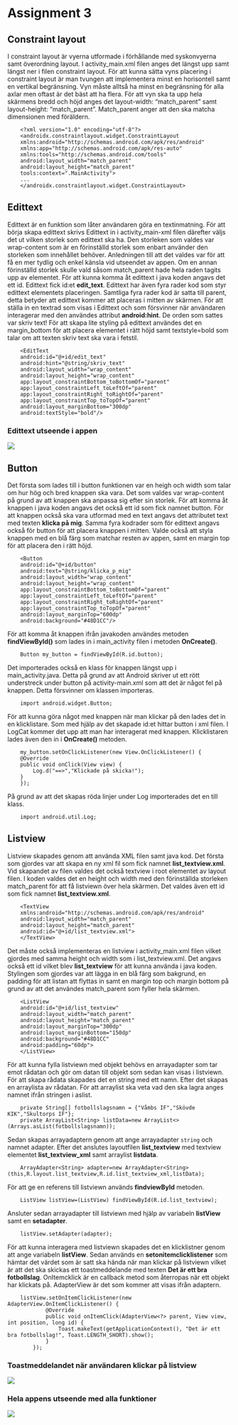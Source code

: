 # Assignment 3
## Constraint layout
I constraint layout är vyerna utformade i förhållande med syskonvyerna samt överordning layout. I activity_main.xml filen anges det längst upp samt längst ner i filen constraint layout. För att kunna sätta vyns placering i constraint layout är man tvungen att implementera minst en horisontell samt en vertikal begränsning. Vyn måste alltså ha minst en begränsning för alla axlar men oftast är det bäst att ha flera. 	För att vyn ska ta upp hela skärmens bredd och höjd anges det layout-width: “match_parent” samt layout-height: “match_parent”. Match_parent anger att den ska matcha dimensionen med föräldern.

```
    <?xml version="1.0" encoding="utf-8"?>
    <androidx.constraintlayout.widget.ConstraintLayout
    xmlns:android="http://schemas.android.com/apk/res/android"
    xmlns:app="http://schemas.android.com/apk/res-auto"
    xmlns:tools="http://schemas.android.com/tools"
    android:layout_width="match_parent"
    android:layout_height="match_parent"
    tools:context=".MainActivity">
    ...
    </androidx.constraintlayout.widget.ConstraintLayout>
```

## Edittext
Edittext är en funktion som låter användaren göra en textinmatning. För att börja skapa edittext skrivs Edittext in i activity_main-xml filen därefter väljs det ut vilken storlek som edittext ska ha. Den storleken som valdes var wrap-content som är en förinställd storlek som enbart använder den storleken som innehållet behöver. Anledningen till att det valdes var för att få en mer tydlig och enkel känsla vid utseendet av appen. Om en annan förinställd storlek skulle vald såsom match_parent hade hela raden tagits upp av elementet. För att kunna komma åt edittext i java koden angavs det ett id. Edittext fick id:et **edit_text**. Edittext har även fyra rader kod som styr edittext elementets placeringen. Samtliga fyra rader kod är satta till parent, detta betyder att edittext kommer att placeras i mitten av skärmen. För att ställa in en textrad som visas i Edittext och som försvinner när användaren interagerar med den användes attribut **android:hint**. De orden som sattes var skriv text! För att skapa lite styling på edittext användes det en margin_bottom för att placera elementet i rätt höjd samt textstyle=bold som talar om att texten skriv text ska vara i fetstil.

```
    <EditText
    android:id="@+id/edit_text"
    android:hint="@string/skriv_text"
    android:layout_width="wrap_content"
    android:layout_height="wrap_content"
    app:layout_constraintBottom_toBottomOf="parent"
    app:layout_constraintLeft_toLeftOf="parent"
    app:layout_constraintRight_toRightOf="parent"
    app:layout_constraintTop_toTopOf="parent"
    android:layout_marginBottom="300dp"
    android:textStyle="bold"/>
```
### Edittext utseende i appen
![](Edittext.png)

## Button
Det första som lades till i button funktionen var en heigh och width som talar om hur hög och bred knappen ska vara. Det som valdes var wrap-content på grund av att knappen ska anpassa sig efter sin storlek. För att komma åt knappen i java koden angavs det också ett id som fick namnet button. För att knappen också ska vara utformad med en text angavs det attributet text med texten **klicka på mig**. Samma fyra kodrader som för edittext angavs också för button för att placera knappen i mitten. Valde också att styla knappen med en blå färg som matchar resten av appen, samt en margin top för att placera den i rätt höjd.

```
    <Button
    android:id="@+id/button"
    android:text="@string/klicka_p_mig"
    android:layout_width="wrap_content"
    android:layout_height="wrap_content"
    app:layout_constraintBottom_toBottomOf="parent"
    app:layout_constraintLeft_toLeftOf="parent"
    app:layout_constraintRight_toRightOf="parent"
    app:layout_constraintTop_toTopOf="parent"
    android:layout_marginTop="600dp"
    android:background="#48D1CC"/>
```

För att komma åt knappen ifrån javakoden användes metoden **findViewById()** som lades in i main_activity filen i metoden **OnCreate()**.

```
    Button my_button = findViewById(R.id.button);
```

Det importerades också en klass för knappen längst upp i main_activity.java. Detta på grund av att Android skriver ut ett rött understreck under button på activity-main.xml som att det är något fel på knappen. Detta försvinner om klassen importeras.

```
    import android.widget.Button;
```

För att kunna göra något med knappen när man klickar på den lades det in en klicklistare. Som med hjälp av det skapade id:et hittar button i xml filen. I LogCat kommer det upp att man har interagerat med knappen. Klicklistaren lades även den in i **OnCreate()** metoden.

```
    my_button.setOnClickListener(new View.OnClickListener() {
    @Override
    public void onClick(View view) {
        Log.d("==>","Klickade på skicka!");
    }
    });
```


På grund av att det skapas röda linjer under Log importerades det en till klass.
```
    import android.util.Log;
```

## Listview
Listview skapades genom att använda XML filen samt java kod. Det första som gjordes var att skapa en ny xml fil som fick namnet **list_textview.xml**. Vid skapandet av filen valdes det också textview i root elementet av layout filen. I koden valdes det en height och width med den förinställda storleken match_parent för att få listviewn över hela skärmen. Det valdes även ett id som fick namnet **list_textview.xml**.

```
    <TextView
    xmlns:android="http://schemas.android.com/apk/res/android"
    android:layout_width="match_parent"
    android:layout_height="match_parent"
    android:id="@+id/list_textview.xml">
    </TextView>
```

Det måste också implementeras en listview i activity_main.xml filen vilket gjordes med samma height och width som i list_textview.xml. Det angavs också ett id vilket blev **list_textview** för att kunna använda i java koden. Stylingen som gjordes var att lägga in en blå färg som bakgrund, en padding för att listan att flyttas in samt en margin top och margin bottom på grund av att det användes match_parent som fyller hela skärmen.

```
    <ListView
    android:id="@+id/list_textview"
    android:layout_width="match_parent"
    android:layout_height="match_parent"
    android:layout_marginTop="300dp"
    android:layout_marginBottom="150dp"
    android:background="#48D1CC"
    android:padding="60dp">
    </ListView>
```


För att kunna fylla listviewn med objekt behövs en arrayadapter som tar emot rådatan och gör om datan till objekt som sedan kan visas i listviewn. För att skapa rådata skapades det en string med ett namn. Efter det skapas en arraylista av rådatan. För att arraylist ska veta vad den ska lagra anges namnet ifrån stringen i aslist.
```
    private String[] fotbollslagsnamn = {"Våmbs IF","Skövde KIK","Skultorps IF"};
    private ArrayList<String> listData=new ArrayList<>(Arrays.asList(fotbollslagsnamn));
```

Sedan skapas arrayadaptern genom att ange arrayadapter `string` och namnet adapter. Efter det anslutes layoutfilen **list_textview** med textview elementet **list_textview_xml** samt arraylist **listdata**.

```
    ArrayAdapter<String> adapter=new ArrayAdapter<String>(this,R.layout.list_textview,R.id.list_textview_xml,listData);
```

För att ge en referens till listviewn används **findviewById** metoden.

```
    ListView listView=(ListView) findViewById(R.id.list_textview);
```

Ansluter sedan arrayadapter till listviewn med hjälp av variabeln **listView** samt en **setadapter**.
```
    listView.setAdapter(adapter);
```

För att kunna interagera med listviewn skapades det en klicklistner genom att ange variabeln **listView**. Sedan används en **setonitemclicklistener** som hämtar det värdet som är satt ska hända när man klickar på listviewn vilket är att det ska skickas ett toastmeddelande med texten **Det är ett bra fotbollslag**. OnItemcklick är en callback metod som återropas när ett objekt har klickats på. AdapterView är det som kommer att visas ifrån adaptern.

```
    listView.setOnItemClickListener(new AdapterView.OnItemClickListener() {
            @Override
            public void onItemClick(AdapterView<?> parent, View view, int position, long id) {
                Toast.makeText(getApplicationContext(), "Det är ett bra fotbollslag!", Toast.LENGTH_SHORT).show();
            }
        });
```
### Toastmeddelandet när användaren klickar på listview
![](Listview)

### Hela appens utseende med alla funktioner
![](Appens_utseende)



